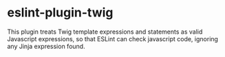 
# eslint-plugin-twig
This plugin treats Twig template expressions and statements as valid Javascript expressions, so that ESLint can check javascript code, ignoring any Jinja expression found.

